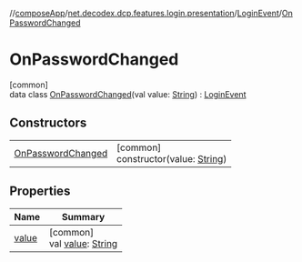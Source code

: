 //[composeApp](../../../../index.md)/[net.decodex.dcp.features.login.presentation](../../index.md)/[LoginEvent](../index.md)/[OnPasswordChanged](index.md)

# OnPasswordChanged

[common]\
data class [OnPasswordChanged](index.md)(val value: [String](https://kotlinlang.org/api/latest/jvm/stdlib/kotlin/-string/index.html)) : [LoginEvent](../index.md)

## Constructors

| | |
|---|---|
| [OnPasswordChanged](-on-password-changed.md) | [common]<br>constructor(value: [String](https://kotlinlang.org/api/latest/jvm/stdlib/kotlin/-string/index.html)) |

## Properties

| Name | Summary |
|---|---|
| [value](value.md) | [common]<br>val [value](value.md): [String](https://kotlinlang.org/api/latest/jvm/stdlib/kotlin/-string/index.html) |

